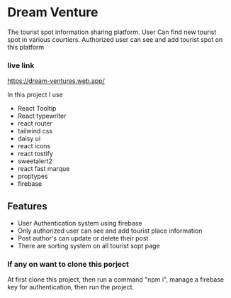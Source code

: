 # Dream Venture
The tourist spot information sharing platform. User Can find new tourist spot in various courtiers. Authorized user can see and add tourist spot on this platform

### live link
https://dream-ventures.web.app/

In this project I use 
* React Tooltip
* React typewriter
* react router
* tailwind css
* daisy ui
* react icons
* react tostify
* sweetalert2
* react fast marque
* proptypes
* firebase

## Features
- User Authentication system using firebase
- Only authorized user can see and add tourist place information
- Post author's can update or delete their post
- There are sorting system on all tourist sopt page

### If any on want to clone this porject

At first clone this project, then run a command "npm i", manage a firebase key for authentication, then run the project.
